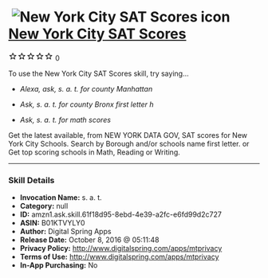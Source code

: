 # &nbsp;<img src="skill_icon" alt="New York City SAT Scores icon" width="36"> [New York City SAT Scores](http://alexa.amazon.com/#skills/amzn1.ask.skill.61f18d95-8ebd-4e39-a2fc-e6fd99d2c727)
![0 stars](../../images/ic_star_border_black_18dp_1x.png)![0 stars](../../images/ic_star_border_black_18dp_1x.png)![0 stars](../../images/ic_star_border_black_18dp_1x.png)![0 stars](../../images/ic_star_border_black_18dp_1x.png)![0 stars](../../images/ic_star_border_black_18dp_1x.png) 0

To use the New York City SAT Scores skill, try saying...

* *Alexa, ask, s. a. t. for county Manhattan*

* *Ask, s. a. t. for county Bronx first letter h*

* *Ask, s. a. t. for math scores*

Get the latest available, from NEW YORK DATA GOV,  SAT scores for New York City Schools.   Search by Borough  and/or schools name first letter.  or  Get top scoring schools in Math, Reading or Writing.

***

### Skill Details

* **Invocation Name:** s. a. t.
* **Category:** null
* **ID:** amzn1.ask.skill.61f18d95-8ebd-4e39-a2fc-e6fd99d2c727
* **ASIN:** B01KTVYLY0
* **Author:** Digital Spring Apps
* **Release Date:** October 8, 2016 @ 05:11:48
* **Privacy Policy:** http://www.digitalspring.com/apps/mtprivacy
* **Terms of Use:** http://www.digitalspring.com/apps/mtprivacy
* **In-App Purchasing:** No
